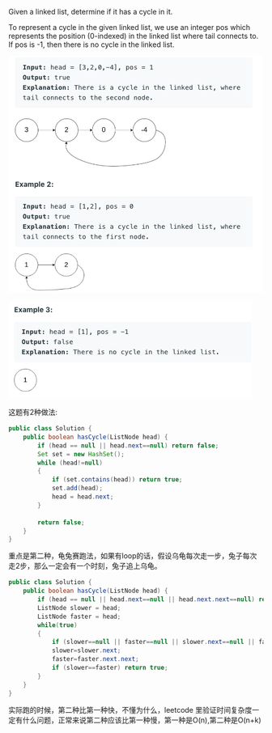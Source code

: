 Given a linked list, determine if it has a cycle in it.

To represent a cycle in the given linked list, we use an integer pos which represents the position (0-indexed) in the linked list where tail connects to. If pos is -1, then there is no cycle in the linked list.

![GitHub Logo](/image/141.1.png)

![GitHub Logo](/image/141.2.png)

这题有2种做法:

```java
public class Solution {
    public boolean hasCycle(ListNode head) {
        if (head == null || head.next==null) return false;
        Set set = new HashSet();        
        while (head!=null)
        {
            if (set.contains(head)) return true;
            set.add(head);
            head = head.next;
        }
        
        return false;
    }
}
```

重点是第二种，龟兔赛跑法，如果有loop的话，假设乌龟每次走一步，兔子每次走2步，那么一定会有一个时刻，兔子追上乌龟。

```java
public class Solution {
    public boolean hasCycle(ListNode head) {
        if (head == null || head.next==null || head.next.next==null) return false;
        ListNode slower = head;
        ListNode faster = head;        
        while(true)
        {
            if (slower==null || faster==null || slower.next==null || faster.next==null) return false;
            slower=slower.next;
            faster=faster.next.next;
            if (slower==faster) return true;
        }        
    }
}
```

实际跑的时候，第二种比第一种快，不懂为什么，leetcode 里验证时间复杂度一定有什么问题，正常来说第二种应该比第一种慢，第一种是O(n),第二种是O(n+k)